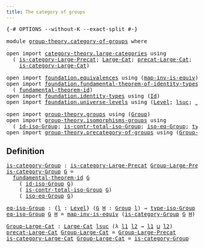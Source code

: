 ```yaml
---
title: The category of groups
---
```


<pre class="Agda"><a id="48" class="Symbol">{-#</a> <a id="52" class="Keyword">OPTIONS</a> <a id="60" class="Pragma">--without-K</a> <a id="72" class="Pragma">--exact-split</a> <a id="86" class="Symbol">#-}</a>

<a id="91" class="Keyword">module</a> <a id="98" href="group-theory.category-of-groups.html" class="Module">group-theory.category-of-groups</a> <a id="130" class="Keyword">where</a>

<a id="137" class="Keyword">open</a> <a id="142" class="Keyword">import</a> <a id="149" href="category-theory.large-categories.html" class="Module">category-theory.large-categories</a> <a id="182" class="Keyword">using</a>
  <a id="190" class="Symbol">(</a> <a id="192" href="category-theory.large-categories.html#891" class="Function">is-category-Large-Precat</a><a id="216" class="Symbol">;</a> <a id="218" href="category-theory.large-categories.html#1123" class="Record">Large-Cat</a><a id="227" class="Symbol">;</a> <a id="229" href="category-theory.large-categories.html#1235" class="Field">precat-Large-Cat</a><a id="245" class="Symbol">;</a>
    <a id="251" href="category-theory.large-categories.html#1275" class="Field">is-category-Large-Cat</a><a id="272" class="Symbol">)</a>

<a id="275" class="Keyword">open</a> <a id="280" class="Keyword">import</a> <a id="287" href="foundation.equivalences.html" class="Module">foundation.equivalences</a> <a id="311" class="Keyword">using</a> <a id="317" class="Symbol">(</a><a id="318" href="foundation-core.equivalences.html#4187" class="Function">map-inv-is-equiv</a><a id="334" class="Symbol">)</a>
<a id="336" class="Keyword">open</a> <a id="341" class="Keyword">import</a> <a id="348" href="foundation.fundamental-theorem-of-identity-types.html" class="Module">foundation.fundamental-theorem-of-identity-types</a> <a id="397" class="Keyword">using</a>
  <a id="405" class="Symbol">(</a> <a id="407" href="foundation-core.fundamental-theorem-of-identity-types.html#1904" class="Function">fundamental-theorem-id</a><a id="429" class="Symbol">)</a>
<a id="431" class="Keyword">open</a> <a id="436" class="Keyword">import</a> <a id="443" href="foundation.identity-types.html" class="Module">foundation.identity-types</a> <a id="469" class="Keyword">using</a> <a id="475" class="Symbol">(</a><a id="476" href="foundation-core.identity-types.html#1767" class="Datatype">Id</a><a id="478" class="Symbol">)</a>
<a id="480" class="Keyword">open</a> <a id="485" class="Keyword">import</a> <a id="492" href="foundation.universe-levels.html" class="Module">foundation.universe-levels</a> <a id="519" class="Keyword">using</a> <a id="525" class="Symbol">(</a><a id="526" href="Agda.Primitive.html#597" class="Postulate">Level</a><a id="531" class="Symbol">;</a> <a id="533" href="Agda.Primitive.html#780" class="Primitive">lsuc</a><a id="537" class="Symbol">;</a> <a id="539" href="Agda.Primitive.html#810" class="Primitive Operator">_⊔_</a><a id="542" class="Symbol">)</a>

<a id="545" class="Keyword">open</a> <a id="550" class="Keyword">import</a> <a id="557" href="group-theory.groups.html" class="Module">group-theory.groups</a> <a id="577" class="Keyword">using</a> <a id="583" class="Symbol">(</a><a id="584" href="group-theory.groups.html#2481" class="Function">Group</a><a id="589" class="Symbol">)</a>
<a id="591" class="Keyword">open</a> <a id="596" class="Keyword">import</a> <a id="603" href="group-theory.isomorphisms-groups.html" class="Module">group-theory.isomorphisms-groups</a> <a id="636" class="Keyword">using</a>
  <a id="644" class="Symbol">(</a> <a id="646" href="group-theory.isomorphisms-groups.html#2660" class="Function">id-iso-Group</a><a id="658" class="Symbol">;</a> <a id="660" href="group-theory.isomorphisms-groups.html#3324" class="Function">is-contr-total-iso-Group</a><a id="684" class="Symbol">;</a> <a id="686" href="group-theory.isomorphisms-groups.html#2916" class="Function">iso-eq-Group</a><a id="698" class="Symbol">;</a> <a id="700" href="group-theory.isomorphisms-groups.html#1714" class="Function">type-iso-Group</a><a id="714" class="Symbol">)</a>
<a id="716" class="Keyword">open</a> <a id="721" class="Keyword">import</a> <a id="728" href="group-theory.precategory-of-groups.html" class="Module">group-theory.precategory-of-groups</a> <a id="763" class="Keyword">using</a> <a id="769" class="Symbol">(</a><a id="770" href="group-theory.precategory-of-groups.html#747" class="Function">Group-Large-Precat</a><a id="788" class="Symbol">)</a>
</pre>
## Definition

<pre class="Agda"><a id="is-category-Group"></a><a id="818" href="group-theory.category-of-groups.html#818" class="Function">is-category-Group</a> <a id="836" class="Symbol">:</a> <a id="838" href="category-theory.large-categories.html#891" class="Function">is-category-Large-Precat</a> <a id="863" href="group-theory.precategory-of-groups.html#747" class="Function">Group-Large-Precat</a>
<a id="882" href="group-theory.category-of-groups.html#818" class="Function">is-category-Group</a> <a id="900" href="group-theory.category-of-groups.html#900" class="Bound">G</a> <a id="902" class="Symbol">=</a>
  <a id="906" href="foundation-core.fundamental-theorem-of-identity-types.html#1904" class="Function">fundamental-theorem-id</a> <a id="929" href="group-theory.category-of-groups.html#900" class="Bound">G</a>
    <a id="935" class="Symbol">(</a> <a id="937" href="group-theory.isomorphisms-groups.html#2660" class="Function">id-iso-Group</a> <a id="950" href="group-theory.category-of-groups.html#900" class="Bound">G</a><a id="951" class="Symbol">)</a>
    <a id="957" class="Symbol">(</a> <a id="959" href="group-theory.isomorphisms-groups.html#3324" class="Function">is-contr-total-iso-Group</a> <a id="984" href="group-theory.category-of-groups.html#900" class="Bound">G</a><a id="985" class="Symbol">)</a>
    <a id="991" class="Symbol">(</a> <a id="993" href="group-theory.isomorphisms-groups.html#2916" class="Function">iso-eq-Group</a> <a id="1006" href="group-theory.category-of-groups.html#900" class="Bound">G</a><a id="1007" class="Symbol">)</a>

<a id="eq-iso-Group"></a><a id="1010" href="group-theory.category-of-groups.html#1010" class="Function">eq-iso-Group</a> <a id="1023" class="Symbol">:</a> <a id="1025" class="Symbol">{</a><a id="1026" href="group-theory.category-of-groups.html#1026" class="Bound">l</a> <a id="1028" class="Symbol">:</a> <a id="1030" href="Agda.Primitive.html#597" class="Postulate">Level</a><a id="1035" class="Symbol">}</a> <a id="1037" class="Symbol">(</a><a id="1038" href="group-theory.category-of-groups.html#1038" class="Bound">G</a> <a id="1040" href="group-theory.category-of-groups.html#1040" class="Bound">H</a> <a id="1042" class="Symbol">:</a> <a id="1044" href="group-theory.groups.html#2481" class="Function">Group</a> <a id="1050" href="group-theory.category-of-groups.html#1026" class="Bound">l</a><a id="1051" class="Symbol">)</a> <a id="1053" class="Symbol">→</a> <a id="1055" href="group-theory.isomorphisms-groups.html#1714" class="Function">type-iso-Group</a> <a id="1070" href="group-theory.category-of-groups.html#1038" class="Bound">G</a> <a id="1072" href="group-theory.category-of-groups.html#1040" class="Bound">H</a> <a id="1074" class="Symbol">→</a> <a id="1076" href="foundation-core.identity-types.html#1767" class="Datatype">Id</a> <a id="1079" href="group-theory.category-of-groups.html#1038" class="Bound">G</a> <a id="1081" href="group-theory.category-of-groups.html#1040" class="Bound">H</a>
<a id="1083" href="group-theory.category-of-groups.html#1010" class="Function">eq-iso-Group</a> <a id="1096" href="group-theory.category-of-groups.html#1096" class="Bound">G</a> <a id="1098" href="group-theory.category-of-groups.html#1098" class="Bound">H</a> <a id="1100" class="Symbol">=</a> <a id="1102" href="foundation-core.equivalences.html#4187" class="Function">map-inv-is-equiv</a> <a id="1119" class="Symbol">(</a><a id="1120" href="group-theory.category-of-groups.html#818" class="Function">is-category-Group</a> <a id="1138" href="group-theory.category-of-groups.html#1096" class="Bound">G</a> <a id="1140" href="group-theory.category-of-groups.html#1098" class="Bound">H</a><a id="1141" class="Symbol">)</a>

<a id="Group-Large-Cat"></a><a id="1144" href="group-theory.category-of-groups.html#1144" class="Function">Group-Large-Cat</a> <a id="1160" class="Symbol">:</a> <a id="1162" href="category-theory.large-categories.html#1123" class="Record">Large-Cat</a> <a id="1172" href="Agda.Primitive.html#780" class="Primitive">lsuc</a> <a id="1177" class="Symbol">(λ</a> <a id="1180" href="group-theory.category-of-groups.html#1180" class="Bound">l1</a> <a id="1183" href="group-theory.category-of-groups.html#1183" class="Bound">l2</a> <a id="1186" class="Symbol">→</a> <a id="1188" href="group-theory.category-of-groups.html#1180" class="Bound">l1</a> <a id="1191" href="Agda.Primitive.html#810" class="Primitive Operator">⊔</a> <a id="1193" href="group-theory.category-of-groups.html#1183" class="Bound">l2</a><a id="1195" class="Symbol">)</a>
<a id="1197" href="category-theory.large-categories.html#1235" class="Field">precat-Large-Cat</a> <a id="1214" href="group-theory.category-of-groups.html#1144" class="Function">Group-Large-Cat</a> <a id="1230" class="Symbol">=</a> <a id="1232" href="group-theory.precategory-of-groups.html#747" class="Function">Group-Large-Precat</a>
<a id="1251" href="category-theory.large-categories.html#1275" class="Field">is-category-Large-Cat</a> <a id="1273" href="group-theory.category-of-groups.html#1144" class="Function">Group-Large-Cat</a> <a id="1289" class="Symbol">=</a> <a id="1291" href="group-theory.category-of-groups.html#818" class="Function">is-category-Group</a>
</pre>